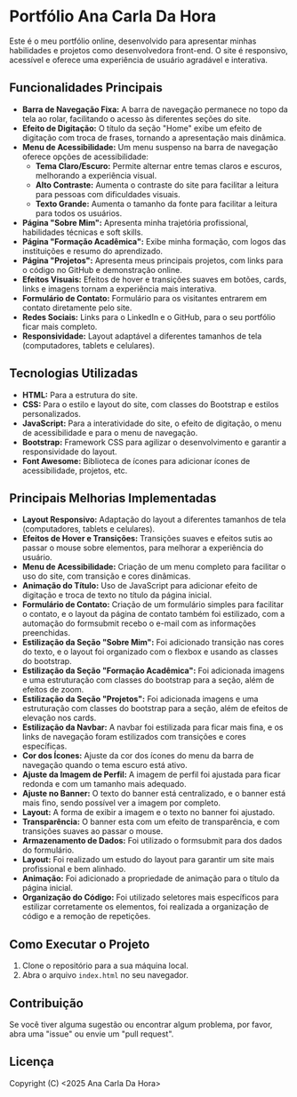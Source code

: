 # Portfólio Ana Carla Da Hora

Este é o meu portfólio online, desenvolvido para apresentar minhas habilidades e projetos como desenvolvedora front-end. O site é responsivo, acessível e oferece uma experiência de usuário agradável e interativa.

## Funcionalidades Principais

*   **Barra de Navegação Fixa:** A barra de navegação permanece no topo da tela ao rolar, facilitando o acesso às diferentes seções do site.
*   **Efeito de Digitação:** O título da seção "Home" exibe um efeito de digitação com troca de frases, tornando a apresentação mais dinâmica.
*   **Menu de Acessibilidade:** Um menu suspenso na barra de navegação oferece opções de acessibilidade:
    *   **Tema Claro/Escuro:** Permite alternar entre temas claros e escuros, melhorando a experiência visual.
    *   **Alto Contraste:** Aumenta o contraste do site para facilitar a leitura para pessoas com dificuldades visuais.
    *   **Texto Grande:** Aumenta o tamanho da fonte para facilitar a leitura para todos os usuários.
*   **Página "Sobre Mim":** Apresenta minha trajetória profissional, habilidades técnicas e soft skills.
*   **Página "Formação Acadêmica":** Exibe minha formação, com logos das instituições e resumo do aprendizado.
*   **Página "Projetos":** Apresenta meus principais projetos, com links para o código no GitHub e demonstração online.
*  **Efeitos Visuais:** Efeitos de hover e transições suaves em botões, cards, links e imagens tornam a experiência mais interativa.
*   **Formulário de Contato:** Formulário para os visitantes entrarem em contato diretamente pelo site.
*  **Redes Sociais:** Links para o LinkedIn e o GitHub, para o seu portfólio ficar mais completo.
*   **Responsividade:** Layout adaptável a diferentes tamanhos de tela (computadores, tablets e celulares).

## Tecnologias Utilizadas

*   **HTML:** Para a estrutura do site.
*   **CSS:** Para o estilo e layout do site, com classes do Bootstrap e estilos personalizados.
*   **JavaScript:** Para a interatividade do site, o efeito de digitação, o menu de acessibilidade e para o menu de navegação.
*   **Bootstrap:** Framework CSS para agilizar o desenvolvimento e garantir a responsividade do layout.
*   **Font Awesome:** Biblioteca de ícones para adicionar ícones de acessibilidade, projetos, etc.

## Principais Melhorias Implementadas

*   **Layout Responsivo:** Adaptação do layout a diferentes tamanhos de tela (computadores, tablets e celulares).
*   **Efeitos de Hover e Transições:** Transições suaves e efeitos sutis ao passar o mouse sobre elementos, para melhorar a experiência do usuário.
*   **Menu de Acessibilidade:** Criação de um menu completo para facilitar o uso do site, com transição e cores dinâmicas.
*   **Animação do Título:** Uso de JavaScript para adicionar efeito de digitação e troca de texto no título da página inicial.
*   **Formulário de Contato:** Criação de um formulário simples para facilitar o contato, e o layout da página de contato também foi estilizado, com a automação do formsubmit recebo o e-mail com as informações preenchidas.
*   **Estilização da Seção "Sobre Mim":** Foi adicionado transição nas cores do texto, e o layout foi organizado com o flexbox e usando as classes do bootstrap.
*  **Estilização da Seção "Formação Acadêmica":** Foi adicionada imagens e uma estruturação com classes do bootstrap para a seção, além de efeitos de zoom.
*   **Estilização da Seção "Projetos":** Foi adicionada imagens e uma estruturação com classes do bootstrap para a seção, além de efeitos de elevação nos cards.
* **Estilização da Navbar:** A navbar foi estilizada para ficar mais fina, e os links de navegação foram estilizados com transições e cores específicas.
*   **Cor dos Ícones:** Ajuste da cor dos ícones do menu da barra de navegação quando o tema escuro está ativo.
*  **Ajuste da Imagem de Perfil:** A imagem de perfil foi ajustada para ficar redonda e com um tamanho mais adequado.
*   **Ajuste no Banner:**  O texto do banner está centralizado, e o banner está mais fino, sendo possível ver a imagem por completo.
*   **Layout:** A forma de exibir a imagem e o texto no banner foi ajustado.
*  **Transparência:** O banner esta com um efeito de transparência, e com transições suaves ao passar o mouse.
*  **Armazenamento de Dados:** Foi utilizado o formsubmit para dos dados do formulário.
*  **Layout:** Foi realizado um estudo do layout para garantir um site mais profissional e bem alinhado.
*   **Animação:** Foi adicionado a propriedade de animação para o título da página inicial.
*  **Organização do Código:** Foi utilizado seletores mais específicos para estilizar corretamente os elementos, foi realizada a organização de código e a remoção de repetições.

## Como Executar o Projeto

1.  Clone o repositório para a sua máquina local.
2.  Abra o arquivo `index.html` no seu navegador.

## Contribuição

Se você tiver alguma sugestão ou encontrar algum problema, por favor, abra uma "issue" ou envie um "pull request".

## Licença
 Copyright (C) <2025 Ana Carla Da Hora> 
